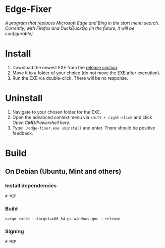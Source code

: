 # Edge-Fixer

_A program that replaces Microsoft Edge and Bing in the start menu search._ \
_Currently, with Firefox and DuckDuckGo (in the future, it will be configurable)._

# Install

1. Download the newest EXE from the [release section](https://gitlab.com/Captainpast/edge-fixer/-/releases).
2. Move it to a folder of your choice (do not move the EXE after execution).
3. Run the EXE via double-click. There will be no response.

# Uninstall

1. Navigate to your chosen folder for the EXE.
2. Open the advanced context menu via `shift + right-click` and click _Open CMD/Powershell here_.
3. Type `./edge-fixer.exe uninstall` and enter. There should be positive feedback.

# Build
## On Debian (Ubuntu, Mint and others)
### Install dependencies
```
# WIP
```

### Build
```
cargo build --target=x86_64-pc-windows-gnu --release
```

### Signing
```
# WIP
```